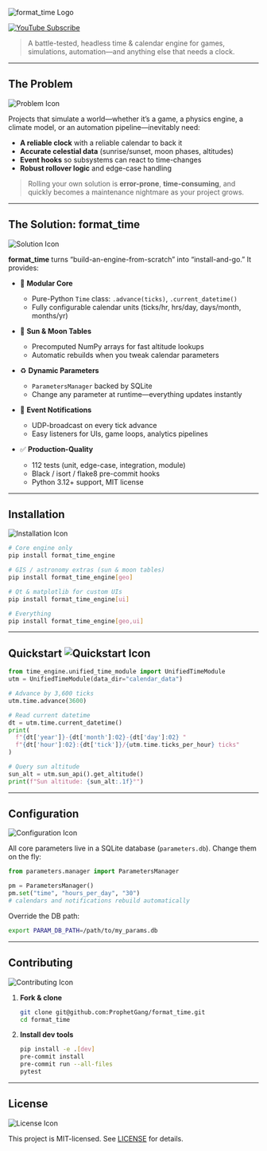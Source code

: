 ![format_time Logo](https://github.com/ProphetGang/format_time/raw/main/assets/format_time.svg)

[![YouTube Subscribe](https://img.shields.io/badge/YouTube–Subscribe-red?style=social&logo=youtube)](https://youtube.com/format_life)

> A battle-tested, headless time & calendar engine for games, simulations, automation—and anything else that needs a clock.

---

##  The Problem

![Problem Icon](https://github.com/ProphetGang/format_time/raw/main/assets/caution_platform.svg)

Projects that simulate a world—whether it’s a game, a physics engine, a climate model, or an automation pipeline—inevitably need:

- **A reliable clock** with a reliable calendar to back it  
- **Accurate celestial data** (sunrise/sunset, moon phases, altitudes)  
- **Event hooks** so subsystems can react to time-changes  
- **Robust rollover logic** and edge-case handling  

> Rolling your own solution is **error-prone**, **time-consuming**, and quickly becomes a maintenance nightmare as your project grows.

---

##  The Solution: format_time

![Solution Icon](https://github.com/ProphetGang/format_time/raw/main/assets/lightbulb_platform.svg)

**format_time** turns “build-an-engine-from-scratch” into “install-and-go.” It provides:

- 🎲 **Modular Core**  
  - Pure-Python `Time` class: `.advance(ticks)`, `.current_datetime()`  
  - Fully configurable calendar units (ticks/hr, hrs/day, days/month, months/yr)  

- 🌙 **Sun & Moon Tables**  
  - Precomputed NumPy arrays for fast altitude lookups  
  - Automatic rebuilds when you tweak calendar parameters  

- ♻️ **Dynamic Parameters**  
  - `ParametersManager` backed by SQLite  
  - Change any parameter at runtime—everything updates instantly  

- 🔔 **Event Notifications**  
  - UDP-broadcast on every tick advance  
  - Easy listeners for UIs, game loops, analytics pipelines  

- ✅ **Production-Quality**  
  - 112 tests (unit, edge-case, integration, module)  
  - Black / isort / flake8 pre-commit hooks  
  - Python 3.12+ support, MIT license  

---

##  Installation

![Installation Icon](https://github.com/ProphetGang/format_time/raw/main/assets/box_platform.svg)

```bash
# Core engine only
pip install format_time_engine

# GIS / astronomy extras (sun & moon tables)
pip install format_time_engine[geo]

# Qt & matplotlib for custom UIs
pip install format_time_engine[ui]

# Everything
pip install format_time_engine[geo,ui]
```

---

##  Quickstart ![Quickstart Icon](https://github.com/ProphetGang/format_time/raw/main/assets/quickstart_platform.svg)

```python
from time_engine.unified_time_module import UnifiedTimeModule
utm = UnifiedTimeModule(data_dir="calendar_data")

# Advance by 3,600 ticks
utm.time.advance(3600)

# Read current datetime
dt = utm.time.current_datetime()
print(
  f"{dt['year']}-{dt['month']:02}-{dt['day']:02} "
  f"{dt['hour']:02}:{dt['tick']}/{utm.time.ticks_per_hour} ticks"
)

# Query sun altitude
sun_alt = utm.sun_api().get_altitude()
print(f"Sun altitude: {sun_alt:.1f}°")
```

---

##  Configuration

![Configuration Icon](https://github.com/ProphetGang/format_time/raw/main/assets/configuration_platform.svg)

All core parameters live in a SQLite database (`parameters.db`). Change them on the fly:

```python
from parameters.manager import ParametersManager

pm = ParametersManager()
pm.set("time", "hours_per_day", "30")
# calendars and notifications rebuild automatically
```

Override the DB path:

```bash
export PARAM_DB_PATH=/path/to/my_params.db
```

---

##  Contributing

![Contributing Icon](https://github.com/ProphetGang/format_time/raw/main/assets/collab_platform.svg)

1. **Fork & clone**
   ```bash
   git clone git@github.com:ProphetGang/format_time.git
   cd format_time
   ```
2. **Install dev tools**
   ```bash
   pip install -e .[dev]
   pre-commit install
   pre-commit run --all-files
   pytest
   ```

---

##  License 

![License Icon](https://github.com/ProphetGang/format_time/raw/main/assets/license_platform.svg)

This project is MIT-licensed. See [LICENSE](LICENSE) for details.  